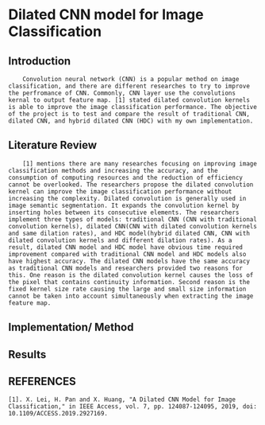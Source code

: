 # Dilated CNN model for Image Classification

## Introduction

        Convolution neural network (CNN) is a popular method on image classification, and there are different researches to try to improve the perfromance of CNN. Commonly, CNN layer use the convolutions kernal to output feature map. [1] stated dilated convolution kernels is able to improve the image classification performance. The objective of the project is to test and compare the result of traditional CNN, dilated CNN, and hybrid dilated CNN (HDC) with my own implementation.

## Literature Review

        [1] mentions there are many researches focusing on improving image classification methods and increasing the accuracy, and the consumption of computing resources and the reduction of efficiency cannot be overlooked. The researchers propose the dilated convolution kernel can improve the image classification performance without increasing the complexity. Dilated convolution is generally used in image semantic segmentation. It expands the convolution kernel by inserting holes between its consecutive elements. The researchers implement three types of models: traditional CNN (CNN with traditional convolution kernels), dilated CNN(CNN with dilated convolution kernels and same dilation rates), and HDC model(hybrid dilated CNN, CNN with dilated convolution kernels and different dilation rates). As a result, dilated CNN model and HDC model have obvious time required improvement compared with traditional CNN model and HDC models also have highest accuracy. The dilated CNN models have the same accuracy as traditional CNN models and researchers provided two reasons for this. One reason is the dilated convolution kernel causes the loss of the pixel that contains continuity information. Second reason is the fixed kernel size rate causing the large and small size information cannot be taken into account simultaneously when extracting the image feature map.

## Implementation/ Method

## Results

## REFERENCES

    [1]. X. Lei, H. Pan and X. Huang, "A Dilated CNN Model for Image Classification," in IEEE Access, vol. 7, pp. 124087-124095, 2019, doi: 10.1109/ACCESS.2019.2927169.
